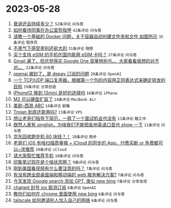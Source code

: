 # 2023-05-28

1. [衰退还会持续多少？](https://www.v2ex.com/t/943546) `52条评论` `问与答`
1. [如何看待同事在办公室剪指甲](https://www.v2ex.com/t/943544) `42条评论` `问与答`
1. [请教一个基础的 Docker 问题，关于容器自动创建文件夹和文件,如图所示](https://www.v2ex.com/t/943534) `35条评论` `程序员`
1. [不景气下感受差别还挺大的](https://www.v2ex.com/t/943572) `31条评论` `随想`
1. [买个支持 eSIM 的手机在国内能用 eSIM 卡吗？](https://www.v2ex.com/t/943540) `27条评论` `问与答`
1. [Gmail 满了，但总觉得买 Google One 容量特别亏。。大家看看我想的对不对。。](https://www.v2ex.com/t/943560) `22条评论` `问与答`
1. [openai 被封了，是 depay 订阅的问题](https://www.v2ex.com/t/943557) `20条评论` `OpenAI`
1. [一个 TCP/UDP 端口复用器，根据第一个包的内容用正则表达式来确定转发的目标](https://www.v2ex.com/t/943547) `19条评论` `分享创造`
1. [iPhone12 换到 13mini 是好的选择吗](https://www.v2ex.com/t/943558) `16条评论` `iPhone`
1. [M2 可以硬盘扩容了](https://www.v2ex.com/t/943541) `14条评论` `MacBook Air`
1. [美剧-西游 ABC](https://www.v2ex.com/t/943535) `14条评论` `剧集`
1. [Trojan 到底还能用吗?](https://www.v2ex.com/t/943576) `13条评论` `VPS`
1. [想让老哥们指导下简历，一周了一个面试机会也没有](https://www.v2ex.com/t/943574) `11条评论` `酷工作`
1. [既然人家有 singlish，为啥我们不能把各地英语口音也 show 一下](https://www.v2ex.com/t/943542) `11条评论` `问与答`
1. [京东回收跑步机 60 块钱？！](https://www.v2ex.com/t/943575) `10条评论` `跑步`
1. [老哥们 iOS 有啥扫描质量搞 + iCloud 的同步的 App，付费买断 or 免费都可以~求推荐](https://www.v2ex.com/t/943555) `10条评论` `iCloud`
1. [请大家帮忙推荐手机](https://www.v2ex.com/t/943538) `10条评论` `问与答`
1. [印象笔记现在是个啥状态啊？](https://www.v2ex.com/t/943549) `9条评论` `问与答`
1. [刚到美国看视频有什么要注意的吗？](https://www.v2ex.com/t/943590) `7条评论` `问与答`
1. [有没有跨全部桌面端和移动端的 web 服务解决方案?](https://www.v2ex.com/t/943553) `7条评论` `问与答`
1. [今天发现 Google search 添加 GPT, 类似 new bing](https://www.v2ex.com/t/943551) `7条评论` `分享发现`
1. [chatgpt 封号 ios 取消订阅](https://www.v2ex.com/t/943589) `6条评论` `OpenAI`
1. [教你们如何在 chrome 里面使用 new bing](https://www.v2ex.com/t/943569) `6条评论` `问与答`
1. [tailscale 如何邀请别人加入自己的网络](https://www.v2ex.com/t/943556) `6条评论` `问与答`
